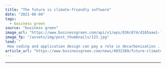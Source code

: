 ```yaml
---
title: "The future is climate-friendly software"
date: "2021-06-04"
tags: 
  - business green
source: "business green"
image_url: "https://www.businessgreen.com/api/v1/wps/836c874/d165aae1-fd45-4d09-9229-b14180b9e7c1/2/iStock-1252202552-software-185x114.jpg"
image_fp: "/assets/img/post_thumbnails/123.jpg"
lead: "
 How coding and application design can pay a role in decarbonisation ..."
article_url: "https://www.businessgreen.com/news/4032389/future-climate-friendly-software"
---
```


---
